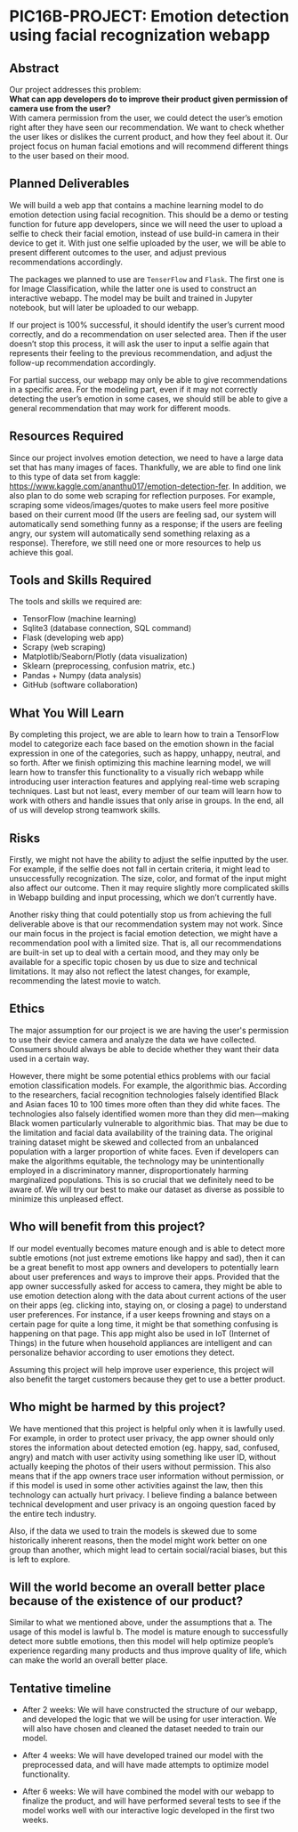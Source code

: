 # PIC16B-PROJECT: Emotion detection using facial recognization webapp

## Abstract
Our project addresses this problem:  
**What can app developers do to improve their product given permission of camera use from the user?**  
With camera permission from the user, we could detect the user’s emotion right after they have seen our recommendation. We want to check whether the user likes or dislikes the current product, and how they feel about it. Our project focus on human facial emotions and will recommend different things to the user based on their mood. 

## Planned Deliverables
We will build a web app that contains a machine learning model to do emotion detection using facial recognition. This should be a demo or testing function for future app developers, since we will need the user to upload a selfie to check their facial emotion, instead of use build-in camera in their device to get it. With just one selfie uploaded by the user, we will be able to present different outcomes to the user, and adjust previous recommendations accordingly.   
 
The packages we planned to use are `TenserFlow` and `Flask`. The first one is for Image Classification, while the latter one is used to construct an interactive webapp. The model may be built and trained in Jupyter notebook, but will later be uploaded to our webapp.  
 
If our project is 100% successful, it should identify the user’s current mood correctly, and do a recommendation on user selected area. Then if the user doesn’t stop this process, it will ask the user to input a selfie again that represents their feeling to the previous recommendation, and adjust the follow-up recommendation accordingly.  
 
For partial success, our webapp may only be able to give recommendations in a specific area. For the modeling part, even if it may not correctly detecting the user’s emotion in some cases, we should still be able to give a general recommendation that may work for different moods.   


## Resources Required
Since our project involves emotion detection, we need to have a large data set that has many images of faces. Thankfully, we are able to find one link to this type of data set from kaggle: https://www.kaggle.com/ananthu017/emotion-detection-fer. In addition, we also plan to do some web scraping for reflection purposes. For example, scraping some videos/images/quotes to make users feel more positive based on their current mood (If the users are feeling sad, our system will automatically send something funny as a response; if the users are feeling angry, our system will automatically send something relaxing as a response). Therefore, we still need one or more resources to help us achieve this goal.

## Tools and Skills Required
The tools and skills we required are:
- TensorFlow (machine learning)
- Sqlite3 (database connection, SQL command)
- Flask (developing web app)
- Scrapy (web scraping)
- Matplotlib/Seaborn/Plotly (data visualization)
- Sklearn (preprocessing, confusion matrix, etc.)
- Pandas + Numpy (data analysis)
- GitHub (software collaboration)

## What You Will Learn
By completing this project, we are able to learn how to train a TensorFlow model to categorize each face based on the emotion shown in the facial expression in one of the categories, such as happy, unhappy, neutral, and so forth. After we finish optimizing this machine learning model, we will learn how to transfer this functionality to a visually rich webapp while introducing user interaction features and applying real-time web scraping techniques. Last but not least, every member of our team will learn how to work with others and handle issues that only arise in groups. In the end, all of us will develop strong teamwork skills.

## Risks
Firstly, we might not have the ability to adjust the selfie inputted by the user. For example, if the selfie does not fall in certain criteria,  it might lead to unsuccessfully recognization. The size, color, and format of the input might also affect our outcome. Then it may require slightly more complicated skills in Webapp building and input processing, which we don’t currently have.  
 
Another risky thing that could potentially stop us from achieving the full deliverable above is that our recommendation system may not work. Since our main focus in the project is facial emotion detection, we might have a recommendation pool with a limited size. That is, all our recommendations are built-in set up to deal with a certain mood, and they may only be available for a specific topic chosen by us due to size and technical limitations. It may also not reflect the latest changes, for example,  recommending the latest movie to watch.  
 
## Ethics
The major assumption for our project is we are having the user's permission to use their device camera and analyze the data we have collected. Consumers should always be able to decide whether they want their data used in a certain way.   

However, there might be some potential ethics problems with our facial emotion classification models. For example, the algorithmic bias. According to the researchers, facial recognition technologies falsely identified Black and Asian faces 10 to 100 times more often than they did white faces. The technologies also falsely identified women more than they did men—making Black women particularly vulnerable to algorithmic bias. That may be due to the limitation and facial data availability of the training data. The original training dataset might be skewed and collected from an unbalanced population with a larger proportion of white faces.  Even if developers can make the algorithms equitable, the technology may be unintentionally employed in a discriminatory manner, disproportionately harming marginalized populations. This is so crucial that we definitely need to be aware of. We will try our best to make our dataset as diverse as possible to minimize this unpleased effect.  

## Who will benefit from this project?
If our model eventually becomes mature enough and is able to detect more subtle emotions (not just extreme emotions like happy and sad), then it can be a great benefit to most app owners and developers to potentially learn about user preferences and ways to improve their apps. Provided that the app owner successfully asked for access to camera, they might be able to use emotion detection along with the data about current actions of the user on their apps (eg. clicking into, staying on, or closing a page) to understand user preferences. For instance, if a user keeps frowning and stays on a certain page for quite a long time, it might be that something confusing is happening on that page. This app might also be used in IoT (Internet of Things) in the future when household appliances are intelligent and can personalize behavior according to user emotions they detect.

Assuming this project will help improve user experience, this project will also benefit the target customers because they get to use a better product.

## Who might be harmed by this project?
We have mentioned that this project is helpful only when it is lawfully used. For example, in order to protect user privacy, the app owner should only stores the information about detected emotion (eg. happy, sad, confused, angry) and match with user activity using something like user ID, without actually keeping the photos of their users without permission. This also means that if the app owners trace user information without permission, or if this model is used in some other activities against the law, then this technology can actually hurt privacy. I believe finding a balance between technical development and user privacy is an ongoing question faced by the entire tech industry. 

Also, if the data we used to train the models is skewed due to some historically inherent reasons, then the model might work better on one group than another, which might lead to certain social/racial biases, but this is left to explore.

## Will the world become an overall better place because of the existence of our product? 
Similar to what we mentioned above, under the assumptions that a. The usage of this model is lawful b. The model is mature enough to successfully detect more subtle emotions, then this model will help optimize people’s experience regarding many products and thus improve quality of life, which can make the world an overall better place.

## Tentative timeline
- After 2 weeks:
    We will have constructed the structure of our webapp, and developed the logic that we will be using for user interaction. We will also have chosen and cleaned the dataset needed to train our model.

- After 4 weeks:
    We will have developed trained our model with the preprocessed data, and will have made attempts to optimize model functionality.

- After 6 weeks:
    We will have combined the model with our webapp to finalize the product, and will have performed several tests to see if the model works well with our interactive logic developed in the first two weeks.
